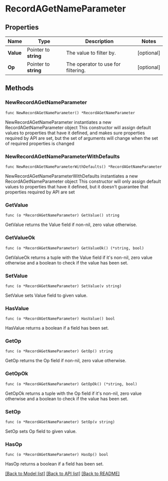 # RecordAGetNameParameter

## Properties

Name | Type | Description | Notes
------------ | ------------- | ------------- | -------------
**Value** | Pointer to **string** | The value to filter by. | [optional] 
**Op** | Pointer to **string** | The operator to use for filtering. | [optional] 

## Methods

### NewRecordAGetNameParameter

`func NewRecordAGetNameParameter() *RecordAGetNameParameter`

NewRecordAGetNameParameter instantiates a new RecordAGetNameParameter object
This constructor will assign default values to properties that have it defined,
and makes sure properties required by API are set, but the set of arguments
will change when the set of required properties is changed

### NewRecordAGetNameParameterWithDefaults

`func NewRecordAGetNameParameterWithDefaults() *RecordAGetNameParameter`

NewRecordAGetNameParameterWithDefaults instantiates a new RecordAGetNameParameter object
This constructor will only assign default values to properties that have it defined,
but it doesn't guarantee that properties required by API are set

### GetValue

`func (o *RecordAGetNameParameter) GetValue() string`

GetValue returns the Value field if non-nil, zero value otherwise.

### GetValueOk

`func (o *RecordAGetNameParameter) GetValueOk() (*string, bool)`

GetValueOk returns a tuple with the Value field if it's non-nil, zero value otherwise
and a boolean to check if the value has been set.

### SetValue

`func (o *RecordAGetNameParameter) SetValue(v string)`

SetValue sets Value field to given value.

### HasValue

`func (o *RecordAGetNameParameter) HasValue() bool`

HasValue returns a boolean if a field has been set.

### GetOp

`func (o *RecordAGetNameParameter) GetOp() string`

GetOp returns the Op field if non-nil, zero value otherwise.

### GetOpOk

`func (o *RecordAGetNameParameter) GetOpOk() (*string, bool)`

GetOpOk returns a tuple with the Op field if it's non-nil, zero value otherwise
and a boolean to check if the value has been set.

### SetOp

`func (o *RecordAGetNameParameter) SetOp(v string)`

SetOp sets Op field to given value.

### HasOp

`func (o *RecordAGetNameParameter) HasOp() bool`

HasOp returns a boolean if a field has been set.


[[Back to Model list]](../README.md#documentation-for-models) [[Back to API list]](../README.md#documentation-for-api-endpoints) [[Back to README]](../README.md)


